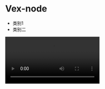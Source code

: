 # Vex-node

- 类别1
- 类别二


<video src="https://v.qq.com/x/cover/mzc002008fcngwr/z0043xe9x5g.html"></video>


